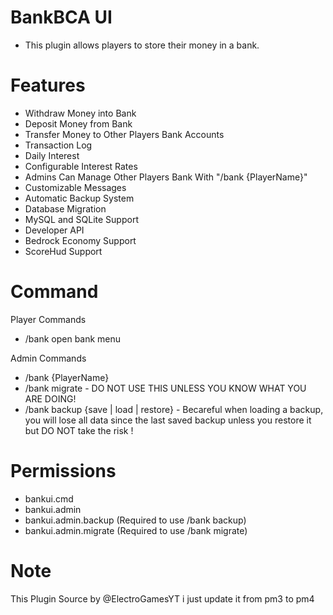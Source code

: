 # BankBCA UI

- This plugin allows players to store their money in a bank.

# Features

- Withdraw Money into Bank
- Deposit Money from Bank
- Transfer Money to Other Players Bank Accounts
- Transaction Log
- Daily Interest
- Configurable Interest Rates
- Admins Can Manage Other Players Bank With "/bank {PlayerName}"
- Customizable Messages
- Automatic Backup System
- Database Migration
- MySQL and SQLite Support
- Developer API
- Bedrock Economy Support
- ScoreHud Support

# Command
Player Commands
 - /bank open bank menu

Admin Commands
 - /bank {PlayerName} 
 - /bank migrate - DO NOT USE THIS UNLESS YOU KNOW WHAT YOU ARE DOING!
 - /bank backup {save | load | restore} - Becareful when loading a backup, you will lose all data since the last saved backup unless you restore it but DO NOT take the risk !

# Permissions
- bankui.cmd
- bankui.admin
- bankui.admin.backup (Required to use /bank backup)
- bankui.admin.migrate (Required to use /bank migrate)

# Note

This Plugin Source by @ElectroGamesYT i just update it from pm3 to pm4
